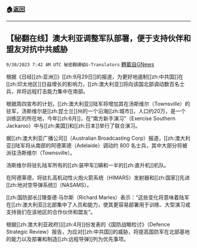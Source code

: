 ###  [:house:返回](README.md)
---


## 【秘翻在线】澳大利亚调整军队部署，便于支持伙伴和盟友对抗中共威胁
`9/30/2023 7:42 AM UTC 秘密翻譯組G-Translators` [轉載自GNews](https://gnews.org/articles/1759398)

根据《日经[[zh:亚洲]]》[[zh:9月29日]]的报道，为更好地遏制[[zh:中共国]]在[[zh:印太地区]]日益增长的影响力，[[zh:澳大利亚]]将向该国北部调动数百名士兵，并将远程打击能力集中在南部。

根据周四宣布的计划，[[zh:澳大利亚]]陆军将增加其在汤斯维尔（Townsville）的驻军，汤斯维尔是[[zh:昆士兰]]州的一个沿海[[zh:城市]]，人口约20万，是一个训练区的所在地，今年[[zh:6月]]，在“南方新手演习”（Exercise Southern Jackaroo）中与[[zh:美国]]和[[zh:日本]]举行了联合演习。

据[[zh:澳大利亚广播公司]]（Australian Broadcasting Corp）报道，[[zh:澳大利亚]]陆军将从南部的阿德莱德（Adelaide）调动约 800 名士兵，其中大部分将被派往汤斯维尔（Townsville）。

汤斯维尔将驻扎陆军所有的[[zh:装甲车]]辆和一半的[[zh:直升机]]机队。

在阿德莱德，将驻扎高机动性火炮火箭系统（HIMARS）发射器和[[zh:国家]]先进[[zh:地对空导弹系统]]（NASAMS）。

[[zh:国防部长]]理查德·马尔斯（Richard Marles）表示：“这些变化将意味着陆军在[[zh:澳大利亚]]北部集中了人员和能力，使其更容易部署用于训练、大型演习或支持我们在该地区的合作伙伴和盟友”。

根据[[zh:澳大利亚政府]][[zh:4月]]份发表的《国防战略检讨》（Defence Strategic Review）报告，为应对[[zh:中共国]]的威胁，将提高国防军在北部基地的能力以及部署和制造[[zh:远程导弹]]列为优先事项。
